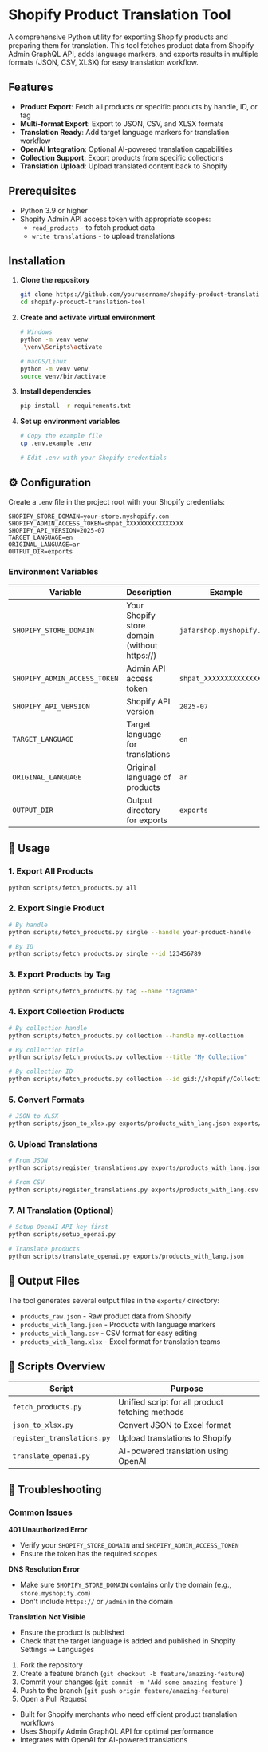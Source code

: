 # Shopify Product Translation Tool

A comprehensive Python utility for exporting Shopify products and preparing them for translation. This tool fetches product data from Shopify Admin GraphQL API, adds language markers, and exports results in multiple formats (JSON, CSV, XLSX) for easy translation workflow.

## Features

- **Product Export**: Fetch all products or specific products by handle, ID, or tag
- **Multi-format Export**: Export to JSON, CSV, and XLSX formats
- **Translation Ready**: Add target language markers for translation workflow
- **OpenAI Integration**: Optional AI-powered translation capabilities
- **Collection Support**: Export products from specific collections
- **Translation Upload**: Upload translated content back to Shopify

## Prerequisites

- Python 3.9 or higher
- Shopify Admin API access token with appropriate scopes:
  - `read_products` - to fetch product data
  - `write_translations` - to upload translations

##  Installation

1. **Clone the repository**
   ```bash
   git clone https://github.com/yourusername/shopify-product-translation-tool.git
   cd shopify-product-translation-tool
   ```

2. **Create and activate virtual environment**
   ```bash
   # Windows
   python -m venv venv
   .\venv\Scripts\activate

   # macOS/Linux
   python -m venv venv
   source venv/bin/activate
   ```

3. **Install dependencies**
   ```bash
   pip install -r requirements.txt
   ```

4. **Set up environment variables**
   ```bash
   # Copy the example file
   cp .env.example .env
   
   # Edit .env with your Shopify credentials
   ```

## ⚙ Configuration

Create a `.env` file in the project root with your Shopify credentials:

```env
SHOPIFY_STORE_DOMAIN=your-store.myshopify.com
SHOPIFY_ADMIN_ACCESS_TOKEN=shpat_XXXXXXXXXXXXXXXX
SHOPIFY_API_VERSION=2025-07
TARGET_LANGUAGE=en
ORIGINAL_LANGUAGE=ar
OUTPUT_DIR=exports
```

### Environment Variables

| Variable | Description | Example |
|----------|-------------|---------|
| `SHOPIFY_STORE_DOMAIN` | Your Shopify store domain (without https://) | `jafarshop.myshopify.com` |
| `SHOPIFY_ADMIN_ACCESS_TOKEN` | Admin API access token | `shpat_XXXXXXXXXXXXXXXX` |
| `SHOPIFY_API_VERSION` | Shopify API version | `2025-07` |
| `TARGET_LANGUAGE` | Target language for translations | `en` |
| `ORIGINAL_LANGUAGE` | Original language of products | `ar` |
| `OUTPUT_DIR` | Output directory for exports | `exports` |

## 🚀 Usage

### 1. Export All Products
```bash
python scripts/fetch_products.py all
```

### 2. Export Single Product
```bash
# By handle
python scripts/fetch_products.py single --handle your-product-handle

# By ID
python scripts/fetch_products.py single --id 123456789
```

### 3. Export Products by Tag
```bash
python scripts/fetch_products.py tag --name "tagname"
```

### 4. Export Collection Products
```bash
# By collection handle
python scripts/fetch_products.py collection --handle my-collection

# By collection title
python scripts/fetch_products.py collection --title "My Collection"

# By collection ID
python scripts/fetch_products.py collection --id gid://shopify/Collection/123456789
```

### 5. Convert Formats
```bash
# JSON to XLSX
python scripts/json_to_xlsx.py exports/products_with_lang.json exports/products_with_lang.xlsx
```

### 6. Upload Translations
```bash
# From JSON
python scripts/register_translations.py exports/products_with_lang.json

# From CSV
python scripts/register_translations.py exports/products_with_lang.csv
```

### 7. AI Translation (Optional)
```bash
# Setup OpenAI API key first
python scripts/setup_openai.py

# Translate products
python scripts/translate_openai.py exports/products_with_lang.json
```

## 📁 Output Files

The tool generates several output files in the `exports/` directory:

- `products_raw.json` - Raw product data from Shopify
- `products_with_lang.json` - Products with language markers
- `products_with_lang.csv` - CSV format for easy editing
- `products_with_lang.xlsx` - Excel format for translation teams

## 🔧 Scripts Overview

| Script | Purpose |
|--------|---------|
| `fetch_products.py` | Unified script for all product fetching methods |
| `json_to_xlsx.py` | Convert JSON to Excel format |
| `register_translations.py` | Upload translations to Shopify |
| `translate_openai.py` | AI-powered translation using OpenAI |

## 🐛 Troubleshooting

### Common Issues

**401 Unauthorized Error**
- Verify your `SHOPIFY_STORE_DOMAIN` and `SHOPIFY_ADMIN_ACCESS_TOKEN`
- Ensure the token has the required scopes

**DNS Resolution Error**
- Make sure `SHOPIFY_STORE_DOMAIN` contains only the domain (e.g., `store.myshopify.com`)
- Don't include `https://` or `/admin` in the domain

**Translation Not Visible**
- Ensure the product is published
- Check that the target language is added and published in Shopify Settings → Languages

1. Fork the repository
2. Create a feature branch (`git checkout -b feature/amazing-feature`)
3. Commit your changes (`git commit -m 'Add some amazing feature'`)
4. Push to the branch (`git push origin feature/amazing-feature`)
5. Open a Pull Request

- Built for Shopify merchants who need efficient product translation workflows
- Uses Shopify Admin GraphQL API for optimal performance
- Integrates with OpenAI for AI-powered translations
